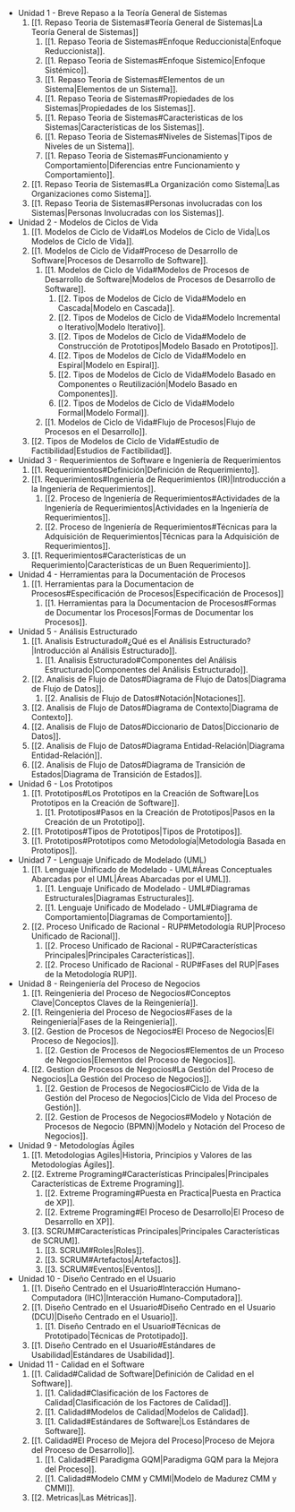 - Unidad 1 - Breve Repaso a la Teoría General de Sistemas
	1. [[1. Repaso Teoria de Sistemas#Teoría General de Sistemas|La Teoría General de Sistemas]]
		1. [[1. Repaso Teoria de Sistemas#Enfoque Reduccionista|Enfoque Reduccionista]].
		2. [[1. Repaso Teoria de Sistemas#Enfoque Sistemico|Enfoque Sistémico]].
		3. [[1. Repaso Teoria de Sistemas#Elementos de un Sistema|Elementos de un Sistema]].
		4. [[1. Repaso Teoria de Sistemas#Propiedades de los Sistemas|Propiedades de los Sistemas]].
		5. [[1. Repaso Teoria de Sistemas#Caracteristicas de los Sistemas|Características de los Sistemas]].
		6. [[1. Repaso Teoria de Sistemas#Niveles de Sistemas|Tipos de Niveles de un Sistema]].
		7. [[1. Repaso Teoria de Sistemas#Funcionamiento y Comportamiento|Diferencias entre Funcionamiento y Comportamiento]].
	2. [[1. Repaso Teoria de Sistemas#La Organización como Sistema|Las Organizaciones como Sistema]].
	3. [[1. Repaso Teoria de Sistemas#Personas involucradas con los Sistemas|Personas Involucradas con los Sistemas]].
- Unidad 2 - Modelos de Ciclos de Vida
	1. [[1. Modelos de Ciclo de Vida#Los Modelos de Ciclo de Vida|Los Modelos de Ciclo de Vida]].
	2. [[1. Modelos de Ciclo de Vida#Proceso de Desarrollo de Software|Procesos de Desarrollo de Software]].
		1. [[1. Modelos de Ciclo de Vida#Modelos de Procesos de Desarrollo de Software|Modelos de Procesos de Desarrollo de Software]].
			1. [[2. Tipos de Modelos de Ciclo de Vida#Modelo en Cascada|Modelo en Cascada]].
			2. [[2. Tipos de Modelos de Ciclo de Vida#Modelo Incremental o Iterativo|Modelo Iterativo]].
			3. [[2. Tipos de Modelos de Ciclo de Vida#Modelo de Construcción de Prototipos|Modelo Basado en Prototipos]].
			4. [[2. Tipos de Modelos de Ciclo de Vida#Modelo en Espiral|Modelo en Espiral]].
			5. [[2. Tipos de Modelos de Ciclo de Vida#Modelo Basado en Componentes o Reutilización|Modelo Basado en Componentes]].
			6. [[2. Tipos de Modelos de Ciclo de Vida#Modelo Formal|Modelo Formal]].
		2. [[1. Modelos de Ciclo de Vida#Flujo de Procesos|Flujo de Procesos en el Desarrollo]].
	3. [[2. Tipos de Modelos de Ciclo de Vida#Estudio de Factibilidad|Estudios de Factibilidad]].
- Unidad 3 - Requerimientos de Software e Ingeniería de Requerimientos
	1. [[1. Requerimientos#Definición|Definición de Requerimiento]].
	2. [[1. Requerimientos#Ingeniería de Requerimientos (IR)|Introducción a la Ingeniería de Requerimientos]].
		1. [[2. Proceso de Ingeniería de Requerimientos#Actividades de la Ingeniería de Requerimientos|Actividades en la Ingeniería de Requerimientos]].
		2. [[2. Proceso de Ingeniería de Requerimientos#Técnicas para la Adquisición de Requerimientos|Técnicas para la Adquisición de Requerimientos]].
	3. [[1. Requerimientos#Características de un Requerimiento|Características de un Buen Requerimiento]].
- Unidad 4 - Herramientas para la Documentación de Procesos
	1. [[1. Herramientas para la Documentacion de Procesos#Especificación de Procesos|Especificación de Procesos]]
		1. [[1. Herramientas para la Documentacion de Procesos#Formas de Documentar los Procesos|Formas de Documentar los Procesos]].
- Unidad 5 - Análisis Estructurado
	1. [[1. Analisis Estructurado#¿Qué es el Análisis Estructurado?|Introducción al Análisis Estructurado]].
		1. [[1. Analisis Estructurado#Componentes del Análisis Estructurado|Componentes del Análisis Estructurado]].
	2. [[2. Analisis de Flujo de Datos#Diagrama de Flujo de Datos|Diagrama de Flujo de Datos]].
		1. [[2. Analisis de Flujo de Datos#Notación|Notaciones]].
	3. [[2. Analisis de Flujo de Datos#Diagrama de Contexto|Diagrama de Contexto]].
	4. [[2. Analisis de Flujo de Datos#Diccionario de Datos|Diccionario de Datos]].
	5. [[2. Analisis de Flujo de Datos#Diagrama Entidad-Relación|Diagrama Entidad-Relación]].
	6. [[2. Analisis de Flujo de Datos#Diagrama de Transición de Estados|Diagrama de Transición de Estados]].
- Unidad 6 - Los Prototipos
	1. [[1. Prototipos#Los Prototipos en la Creación de Software|Los Prototipos en la Creación de Software]].
		1. [[1. Prototipos#Pasos en la Creación de Prototipos|Pasos en la Creación de un Prototipo]].
	2. [[1. Prototipos#Tipos de Prototipos|Tipos de Prototipos]].
	3. [[1. Prototipos#Prototipos como Metodología|Metodología Basada en Prototipos]].
- Unidad 7 - Lenguaje Unificado de Modelado (UML)
	1. [[1. Lenguaje Unificado de Modelado - UML#Áreas Conceptuales Abarcadas por el UML|Áreas Abarcadas por el UML]].
		1. [[1. Lenguaje Unificado de Modelado - UML#Diagramas Estructurales|Diagramas Estructurales]].
		2. [[1. Lenguaje Unificado de Modelado - UML#Diagrama de Comportamiento|Diagramas de Comportamiento]].
	2. [[2. Proceso Unificado de Racional - RUP#Metodología RUP|Proceso Unificado de Racional]].
		1. [[2. Proceso Unificado de Racional - RUP#Características Principales|Principales Características]].
		2. [[2. Proceso Unificado de Racional - RUP#Fases del RUP|Fases de la Metodología RUP]].
- Unidad 8 - Reingeniería del Proceso de Negocios
	1. [[1. Reingenieria del Proceso de Negocios#Conceptos Clave|Conceptos Claves de la Reingeniería]].
	2. [[1. Reingenieria del Proceso de Negocios#Fases de la Reingeniería|Fases de la Reingeniería]].
	3. [[2. Gestion de Procesos de Negocios#El Proceso de Negocios|El Proceso de Negocios]].
		1. [[2. Gestion de Procesos de Negocios#Elementos de un Proceso de Negocios|Elementos del Proceso de Negocios]].
	4. [[2. Gestion de Procesos de Negocios#La Gestión del Proceso de Negocios|La Gestión del Proceso de Negocios]].
		1. [[2. Gestion de Procesos de Negocios#Ciclo de Vida de la Gestión del Proceso de Negocios|Ciclo de Vida del Proceso de Gestión]].
		2. [[2. Gestion de Procesos de Negocios#Modelo y Notación de Procesos de Negocio (BPMN)|Modelo y Notación del Proceso de Negocios]].
- Unidad 9 - Metodologías Ágiles
	1. [[1. Metodologias Agiles|Historia, Principios y Valores de las Metodologías Ágiles]].
	2. [[2. Extreme Programing#Características Principales|Principales Características de Extreme Programing]].
		1. [[2. Extreme Programing#Puesta en Practica|Puesta en Practica de XP]].
		2. [[2. Extreme Programing#El Proceso de Desarrollo|El Proceso de Desarrollo en XP]].
	3. [[3. SCRUM#Características Principales|Principales Características de SCRUM]].
		1. [[3. SCRUM#Roles|Roles]].
		2. [[3. SCRUM#Artefactos|Artefactos]].
		3. [[3. SCRUM#Eventos|Eventos]].
- Unidad 10 - Diseño Centrado en el Usuario
	1. [[1. Diseño Centrado en el Usuario#Interacción Humano-Computadora (IHC)|Interacción Humano-Computadora]].
	2. [[1. Diseño Centrado en el Usuario#Diseño Centrado en el Usuario (DCU)|Diseño Centrado en el Usuario]].
		1. [[1. Diseño Centrado en el Usuario#Técnicas de Prototipado|Técnicas de Prototipado]].
	3. [[1. Diseño Centrado en el Usuario#Estándares de Usabilidad|Estándares de Usabilidad]].
- Unidad 11 - Calidad en el Software
	1. [[1. Calidad#Calidad de Software|Definición de Calidad en el Software]].
		1. [[1. Calidad#Clasificación de los Factores de Calidad|Clasificación de los Factores de Calidad]].
		2. [[1. Calidad#Modelos de Calidad|Modelos de Calidad]].
		3. [[1. Calidad#Estándares de Software|Los Estándares de Software]].
	2. [[1. Calidad#El Proceso de Mejora del Proceso|Proceso de Mejora del Proceso de Desarrollo]].
		1. [[1. Calidad#El Paradigma GQM|Paradigma GQM para la Mejora del Proceso]].
		2. [[1. Calidad#Modelo CMM y CMMI|Modelo de Madurez CMM y CMMI]].
	3. [[2. Metricas|Las Métricas]].
